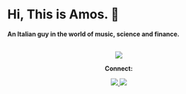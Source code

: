 # Hi, This is Amos. 👻
<b>
  An Italian guy in the world of music, science and finance. 
</b>
<br></br>
<p align="center">
  <a href="https://skillicons.dev">
    <img src="https://skillicons.dev/icons?i=py,cpp,matlab,unreal,vscode,github,html,css&theme=dark&perline=4" />
  </a>
</p>
<p align="center">
  <b>
    Connect:
  </b>
</p>
<p align="center">
  <a href="https://www.linkedin.com/in/amos-bocelli-bab86411a/">
    <img src="https://skillicons.dev/icons?i=linkedin" />
  </a>
  <a href="https://www.instagram.com/amosbocelli/">
    <img src="https://skillicons.dev/icons?i=instagram" />
  </a>
</p
